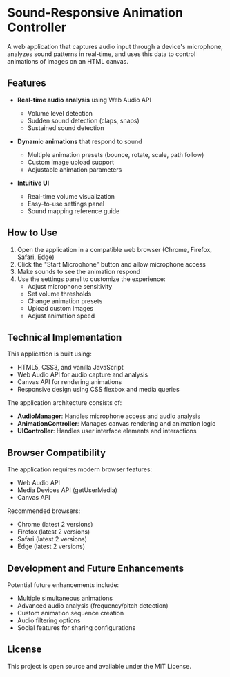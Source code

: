 # Sound-Responsive Animation Controller

A web application that captures audio input through a device's microphone, analyzes sound patterns in real-time, and uses this data to control animations of images on an HTML canvas.

## Features

- **Real-time audio analysis** using Web Audio API
  - Volume level detection
  - Sudden sound detection (claps, snaps)
  - Sustained sound detection
  
- **Dynamic animations** that respond to sound
  - Multiple animation presets (bounce, rotate, scale, path follow)
  - Custom image upload support
  - Adjustable animation parameters
  
- **Intuitive UI**
  - Real-time volume visualization
  - Easy-to-use settings panel
  - Sound mapping reference guide

## How to Use

1. Open the application in a compatible web browser (Chrome, Firefox, Safari, Edge)
2. Click the "Start Microphone" button and allow microphone access
3. Make sounds to see the animation respond
4. Use the settings panel to customize the experience:
   - Adjust microphone sensitivity
   - Set volume thresholds
   - Change animation presets
   - Upload custom images
   - Adjust animation speed

## Technical Implementation

This application is built using:
- HTML5, CSS3, and vanilla JavaScript
- Web Audio API for audio capture and analysis
- Canvas API for rendering animations
- Responsive design using CSS flexbox and media queries

The application architecture consists of:
- **AudioManager**: Handles microphone access and audio analysis
- **AnimationController**: Manages canvas rendering and animation logic
- **UIController**: Handles user interface elements and interactions

## Browser Compatibility

The application requires modern browser features:
- Web Audio API
- Media Devices API (getUserMedia)
- Canvas API

Recommended browsers:
- Chrome (latest 2 versions)
- Firefox (latest 2 versions)
- Safari (latest 2 versions)
- Edge (latest 2 versions)

## Development and Future Enhancements

Potential future enhancements include:
- Multiple simultaneous animations
- Advanced audio analysis (frequency/pitch detection)
- Custom animation sequence creation
- Audio filtering options
- Social features for sharing configurations

## License

This project is open source and available under the MIT License. 